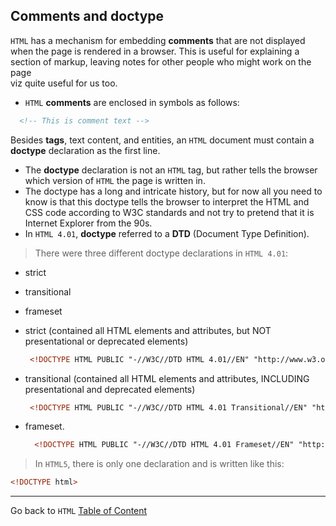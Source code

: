 ## Comments and doctype

`HTML` has a mechanism for embedding **comments** that are not displayed when the page is rendered in a browser. This is useful for explaining a section of markup, leaving notes for other people who might work on the page<br />
viz quite useful for us too. 

- `HTML` **comments** are enclosed in symbols as follows:

```html
  <!-- This is comment text -->
```

Besides **tags**, text content, and entities, an `HTML` document must contain a **doctype** declaration as the first line.

- The **doctype** declaration is not an `HTML` tag, but rather tells the browser which version of `HTML` the page is written in.
- The doctype has a long and intricate history, but for now all you need to know is that this doctype tells 
the browser to interpret the HTML and CSS code according to W3C standards and not try to pretend that 
it is Internet Explorer from the 90s.
- In `HTML 4.01`, **doctype** referred to a **DTD** (Document Type Definition).

> There were three different doctype declarations in `HTML 4.01`:
   - strict
   - transitional
   - frameset

- strict (contained all HTML elements and attributes, but NOT presentational or deprecated elements)
   
   ```html
    <!DOCTYPE HTML PUBLIC "-//W3C//DTD HTML 4.01//EN" "http://www.w3.org/TR/html4/strict.dtd">
   ```
- transitional (contained all HTML elements and attributes, INCLUDING presentational and deprecated elements)
   
   ```html
    <!DOCTYPE HTML PUBLIC "-//W3C//DTD HTML 4.01 Transitional//EN" "http://www.w3.org/TR/html4/loose.dtd">
   ```
- frameset.

  ```html
    <!DOCTYPE HTML PUBLIC "-//W3C//DTD HTML 4.01 Frameset//EN" "http://www.w3.org/TR/html4/frameset.dtd"> 
  ```

> In `HTML5`, there is only one declaration and is written like this:

```html
<!DOCTYPE html>
```

----
Go back to `HTML` [Table of Content](html.md)
